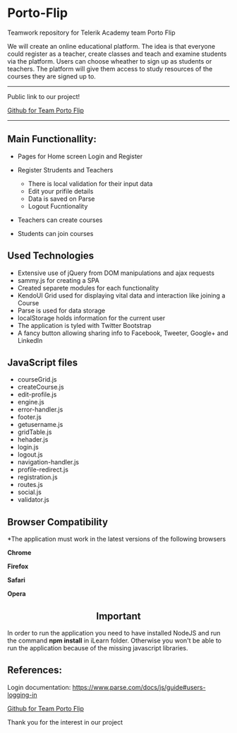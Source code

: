 # Porto-Flip
Teamwork repository for Telerik Academy team Porto Flip

We will create an online educational platform. 
The idea is that everyone could register as a teacher, 
create classes and teach and examine students via the platform. 
Users can choose wheather to sign up as students or teachers.
The platform will give them access to study resources of the courses they 
are signed up to. 

***
Public link to our project! 

<a href="https://github.com/fr0wsTyl/Porto-Flip/tree/master/iLearn" alt="Porto flip repo">Github for Team Porto Flip</a>
***

## Main Functionallity:

* Pages for Home screen Login and Register

* Register Strudents and Teachers
	* There is local validation for their input data
	* Edit your prifile details
	* Data is saved on Parse
	* Logout Fucntionality
	
* Teachers can create courses
* Students can join courses

## Used Technologies

* Extensive use of jQuery from DOM manipulations and ajax requests
* sammy.js for creating a SPA 
* Created separete modules for each functionality
* KendoUI Grid used for displaying vital data and interaction like joining a Course
* Parse is used for data storage
* localStorage holds information for the current user
* The application is tyled with Twitter Bootstrap
* A fancy button allowing sharing info to Facebook, Tweeter, Google+ and LinkedIn 

## JavaScript files
* courseGrid.js 
* createCourse.js
* edit-profile.js
* engine.js
* error-handler.js
* footer.js
* getusername.js
* gridTable.js
* hehader.js
* login.js
* logout.js
* navigation-handler.js
* profile-redirect.js
* registration.js
* routes.js
* social.js
* validator.js

## Browser Compatibility

*The application must work in the latest versions of the following browsers  

**Chrome**  

**Firefox** 
 
**Safari** 

**Opera**

<h2 align="center">Important</h2>
In order to run the application you need to have installed NodeJS and run the command <strong>npm install</strong> in iLearn folder. 
Otherwise you won't be able to run the application because of the missing javascript libraries.

## References:
Login documentation:
https://www.parse.com/docs/js/guide#users-logging-in

<a href="https://github.com/fr0wsTyl/Porto-Flip/tree/master/iLearn" alt="Porto flip repo">Github for Team Porto Flip</a>

Thank you for the interest in our project
